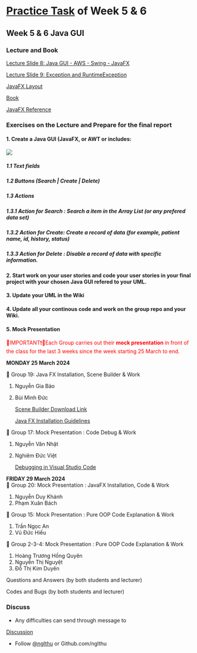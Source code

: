 # [Practice Task](https://nglthu.github.io/OOP_References/Practice_week5) of Week 5 & 6

## Week 5 & 6 Java GUI
### Lecture and Book


[Lecture Slide 8: Java GUI - AWS - Swing - JavaFX](https://nglthu.github.io/OOP_References/Slides/Lecture8_LTN.pdf)

[Lecture Slide 9: Exception and RuntimeException](https://nglthu.github.io/OOP_References/Slides/Lecture8_LTN.pdf)

[JavaFX Layout](https://nglthu.github.io/JavaGuiProject/img/readMeImg)

[Book](https://nglthu.github.io/Books/java/BruceEckel_Thinking_in_Java_4th_Edition.pdf)

[JavaFX Reference](https://docs.oracle.com/javafx/2/ui_controls/text-field.htm)

### Exercises on the Lecture and Prepare for the final report


#### 1. Create a Java GUI (JavaFX, or AWT or  includes:

<img src="https://nglthu.github.io/OOP_References/img/PatientManagement.png">
   
##### 1.1 Text fields
   
##### 1.2 Buttons (Search | Create | Delete)  

##### 1.3 Actions 

##### 1.3.1 Action for Search : Search a item in the Array List (or any prefered data set)

##### 1.3.2 Action for Create: Create a record of data (for example, patient name, id,  history, status)

##### 1.3.3 Action for Delete : Disable a record of data with specific information. 


#### 2. Start work on your user stories and code your user stories in your final project with your chosen Java GUI refered to your UML.

#### 3. Update your UML in the Wiki

#### 4. Update all your continous code and work on the group repo and your Wiki. 

#### 5. Mock Presentation

<span style="color:red">🔴IMPORTANT❗🔴Each Group carries out their <b> mock presentation </b> in front of the class for the last 3 weeks since the week starting 25 March to end. 
</span>

<b>MONDAY 25 March 2024</b>

🔴 Group 19: Java FX Installation, Scene Builder & Work

1. Nguyễn Gia Bảo
2. Bùi Minh Đức

   [Scene Builder Download Link](https://gluonhq.com/products/scene-builder/)

   [Java FX Installation Guidelines](https://openjfx.io/openjfx-docs/)


🔴 Group 17: Mock Presentation : Code Debug & Work
1. Nguyễn Văn Nhật
2. Nghiêm Đức Việt

   [Debugging in Visual Studio Code](https://code.visualstudio.com/docs/editor/debugging)

<b>FRIDAY 29 March 2024</b>   
🔴 Group 20: Mock Presentation : JavaFX Installation, Code  & Work
1. Nguyễn Duy Khánh
2. Phạm Xuân Bách

🔴 Group 15: Mock Presentation : Pure OOP Code Explanation & Work 
1. Trần Ngọc An
2. Vũ Đức Hiếu

🔴 Group 2-3-4: Mock Presentation : Pure OOP Code Explanation  & Work
1. Hoàng Trương Hồng Quyên
2. Nguyễn Thị Nguyệt
3. Đỗ Thị Kim Duyên

Questions and Answers (by both students and lecturer)

Codes and Bugs (by both students and lecturer)



### Discuss
+ Any difficulties can send through message to 

[Discussion](https://github.com/nglthu/OOP_References/discussions)



+ Follow [@nglthu](https://github.com/nglthu) or Github.com/nglthu

 
